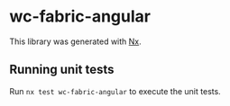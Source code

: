 # wc-fabric-angular

This library was generated with [Nx](https://nx.dev).

## Running unit tests

Run `nx test wc-fabric-angular` to execute the unit tests.
